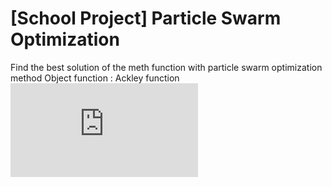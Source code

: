 # [School Project] Particle Swarm Optimization
Find the best solution of the meth function with particle swarm optimization method
Object function : Ackley function
![equation](http://www.sciweavers.org/tex2img.php?eq=1%2Bsin%28mc%5E2%29&bc=White&fc=Black&im=jpg&fs=12&ff=arev&edit=)
